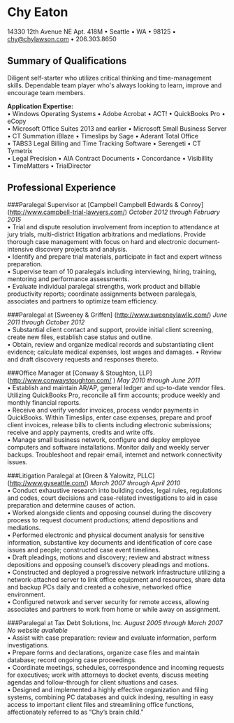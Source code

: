 # Chy Eaton
14330 12th Avenue NE Apt. 418M • Seattle • WA • 98125 • <chy@chylawson.com> • 206.303.8650  

## Summary of Qualifications
Diligent self-starter who utilizes critical thinking and time-management skills. Dependable team player who's always looking to learn, improve and encourage team members.  

**Application Expertise:**  
• Windows Operating Systems • Adobe Acrobat • ACT! • QuickBooks Pro • eCopy  
• Microsoft Office Suites 2013 and earlier • Microsoft Small Business Server  
• CT Summation iBlaze • Timeslips by Sage • Aderant Total Office  
• TABS3 Legal Billing and Time Tracking Software • Serengeti • CT Tymetrix  
• Legal Precision • AIA Contract Documents • Concordance • Visibillity  
• TimeMatters • TrialDirector  

## Professional Experience
###Paralegal Supervisor at [Campbell Campbell Edwards & Conroy] (http://www.campbell-trial-lawyers.com/)
*October 2012 through February 2015*  
• Trial and dispute resolution involvement from inception to attendance at jury trials, multi-district litigation arbitrations and mediations. Provide thorough case management with focus on hard and electronic document-intensive discovery projects and analysis.  
• Identify and prepare trial materials, participate in fact and expert witness preparation.   
• Supervise team of 10 paralegals including interviewing, hiring, training, mentoring and performance assessments.  
• Evaluate individual paralegal strengths, work product and billable productivity reports; coordinate assignments between paralegals, associates and partners to optimize team efficiency.

###Paralegal at [Sweeney & Griffen] (http://www.sweeneylawllc.com/)
*June 2011 through October 2012*  
• Substantial client contact and support, provide initial client screening, create new files, establish case status and outline.  
• Obtain, review and organize medical records and substantiating client evidence; calculate medical expenses, lost wages and damages. • Review and draft discovery requests and responses thereto.  

###Office Manager at [Conway & Stoughton, LLP] (http://www.conwaystoughton.com/ )
*May 2010 through June 2011*   
• Establish and maintain AR/AP, general ledger and up-to-date vendor files. Utilizing QuickBooks Pro, reconcile all firm accounts; produce weekly and monthly financial reports.  
• Receive and verify vendor invoices, process vendor payments in QuickBooks. Within Timeslips, enter case expenses, prepare and proof client invoices, release bills to clients including electronic submissions; receive and apply payments, credits and write offs.  
• Manage small business network, configure and deploy employee computers and software installations. Monitor daily and weekly server backups. Troubleshoot and repair email, internet and network connectivity issues.  

###Litigation Paralegal at [Green & Yalowitz, PLLC] (http://www.gyseattle.com/)
*March 2007 through April 2010*   
• Conduct exhaustive research into building codes, legal rules, regulations and codes, court decisions and case-related investigations to aid in case preparation and determine causes of action.  
• Worked alongside clients and opposing counsel during the discovery process to request document productions; attend depositions and mediations.  
• Performed electronic and physical document analysis for sensitive information, substantive key documents and identification of core case issues and people; constructed case event timelines.  
• Draft pleadings, motions and discovery; review and abstract witness depositions and opposing counsel’s discovery pleadings and motions.  
• Constructed and deployed a progressive network infrastructure utilizing a network-attached server to link office equipment and resources, share data and backup PCs daily and created a cohesive, networked office environment.  
• Configured network and server security for remote access, allowing associates and partners to work from home or while away on assignment.  

###Paralegal at Tax Debt Solutions, Inc.
*August 2005 through March 2007*   
*No website available*  
• Assist with case preparation: review and evaluate information, perform investigations.  
• Prepare forms and declarations, organize case files and maintain database; record ongoing case proceedings.  
• Coordinate meetings, schedules, correspondence and incoming requests for executives; work with attorneys to docket events, discuss meeting agendas and follow-through for client situations and cases.  
• Designed and implemented a highly effective organization and filing systems, combining PC databases and quick indexing, resulting in easy access to important client files and streamlining office functions, affectionately referred to as “Chy’s brain child.”  
